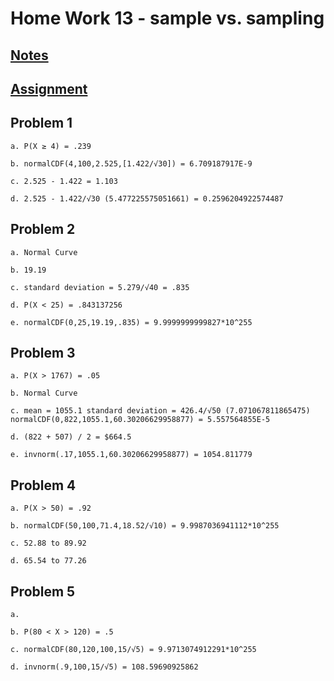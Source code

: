 # **Home Work 13 - sample vs. sampling**
## [**Notes**](/MATH18/CH2/CH2notes/teacher/CH7CLT2.md)
## [**Assignment**](../HW13/HWCLT2.pdf)

## **Problem 1**
    
    a. P(X ≥ 4) = .239

    b. normalCDF(4,100,2.525,[1.422/√30]) = 6.709187917E-9

    c. 2.525 - 1.422 = 1.103

    d. 2.525 - 1.422/√30 (5.477225575051661) = 0.2596204922574487

## **Problem 2**

    a. Normal Curve

    b. 19.19

    c. standard deviation = 5.279/√40 = .835

    d. P(X < 25) = .843137256

    e. normalCDF(0,25,19.19,.835) = 9.9999999999827*10^255

## **Problem 3**

    a. P(X > 1767) = .05

    b. Normal Curve

    c. mean = 1055.1 standard deviation = 426.4/√50 (7.071067811865475) normalCDF(0,822,1055.1,60.30206629958877) = 5.557564855E-5

    d. (822 + 507) / 2 = $664.5

    e. invnorm(.17,1055.1,60.30206629958877) = 1054.811779

## **Problem 4**

    a. P(X > 50) = .92

    b. normalCDF(50,100,71.4,18.52/√10) = 9.9987036941112*10^255

    c. 52.88 to 89.92

    d. 65.54 to 77.26

## **Problem 5**

    a. 
    
    b. P(80 < X > 120) = .5

    c. normalCDF(80,120,100,15/√5) = 9.9713074912291*10^255

    d. invnorm(.9,100,15/√5) = 108.59690925862